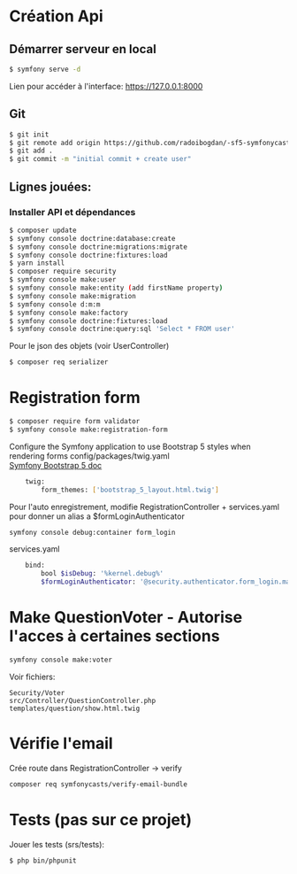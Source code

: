 # Création Api

## Démarrer serveur en local
```bash
$ symfony serve -d
```
Lien pour accéder à l'interface: https://127.0.0.1:8000

## Git 
```bash
$ git init
$ git remote add origin https://github.com/radoibogdan/-sf5-symfonycasts-security.git
$ git add .
$ git commit -m "initial commit + create user"
```

## Lignes jouées:
### Installer API et dépendances
```bash
$ composer update
$ symfony console doctrine:database:create
$ symfony console doctrine:migrations:migrate
$ symfony console doctrine:fixtures:load
$ yarn install
$ composer require security
$ symfony console make:user
$ symfony console make:entity (add firstName property)
$ symfony console make:migration
$ symfony console d:m:m
$ symfony console make:factory
$ symfony console doctrine:fixtures:load
$ symfony console doctrine:query:sql 'Select * FROM user'
```

Pour le json des objets (voir UserController)
```bash
$ composer req serializer
```

# Registration form

```bash
$ composer require form validator
$ symfony console make:registration-form
```

Configure the Symfony application to use Bootstrap 5 styles when rendering forms
config/packages/twig.yaml  
 [Symfony Bootstrap 5 doc][1]  
```bash
    twig:  
        form_themes: ['bootstrap_5_layout.html.twig']
```

Pour l'auto enregistrement, modifie RegistrationController + services.yaml pour donner un alias a $formLoginAuthenticator
```bash
symfony console debug:container form_login
```
services.yaml
```bash
    bind:
        bool $isDebug: '%kernel.debug%'
        $formLoginAuthenticator: '@security.authenticator.form_login.main'
```

# Make QuestionVoter - Autorise l'acces à certaines sections
```bash
symfony console make:voter
```
Voir fichiers:

    Security/Voter
    src/Controller/QuestionController.php
    templates/question/show.html.twig

# Vérifie l'email
Crée route dans RegistrationController -> verify
```bash
composer req symfonycasts/verify-email-bundle
```







# Tests (pas sur ce projet)
Jouer les tests (srs/tests):

```bash
$ php bin/phpunit
```

[1]: https://symfony.com/doc/current/form/bootstrap5.html
